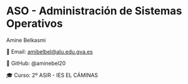 # ASO - Administración de Sistemas Operativos
Amine Belkasmi

📧 Email: amibelbel@alu.edu.gva.es

🔗 GitHub: @aminebel20

🎓 Curso: 2º ASIR - IES EL CÁMINAS
